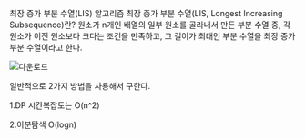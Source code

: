 최장 증가 부분 수열(LIS) 알고리즘
최장 증가 부분 수열(LIS, Longest Increasing Subsequence)란?
원소가 n개인 배열의 일부 원소를 골라내서 만든 부분 수열 중, 각 원소가 이전 원소보다 크다는 조건을 만족하고, 그 길이가 최대인 부분 수열을 최장 증가 부분 수열이라고 한다.

![다운로드](https://github.com/user-attachments/assets/3f41c411-06bb-4a93-8263-0f7b5520ccee)

일반적으로 2가지 방법을 사용해서 구한다.

1.DP 시간복잡도는 O(n^2)

2.이분탐색 O(logn)

